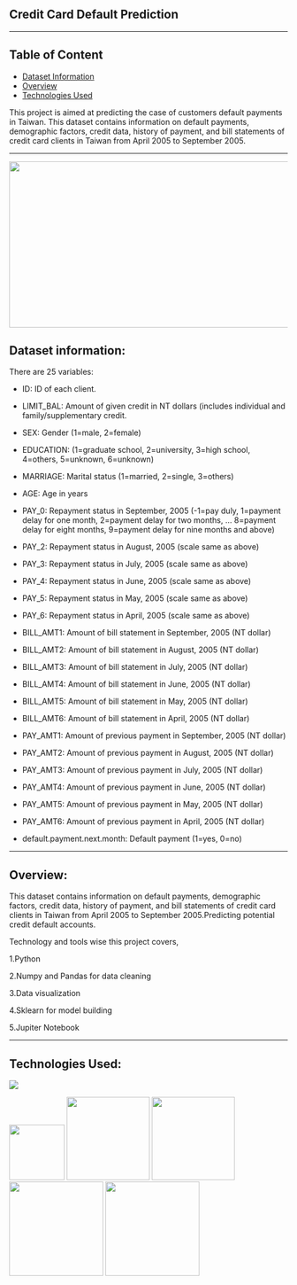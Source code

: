 ## Credit Card Default Prediction

--------------------------------------------
## Table of Content

  * [Dataset Information](#dataset-information)
  * [Overview](#overview)
  * [Technologies Used](#technologies-used)

This project is aimed at predicting the case of customers default payments in Taiwan.
This dataset contains information on default payments, demographic factors, credit data, history of payment, and bill statements of credit card clients in Taiwan from April 2005 to September 2005.

---------------------------------------------------------------------------------------------------------------------------------------------------------------------------------
<img target="_blank" src="https://user-images.githubusercontent.com/32620288/139556045-5a52c63e-18e8-46cf-b1f0-9c056b6358de.png" width=1000; height=300>

## Dataset information:

There are 25 variables:

* ID: ID of each client.

* LIMIT_BAL: Amount of given credit in NT dollars (includes individual and family/supplementary credit.

* SEX: Gender (1=male, 2=female)

* EDUCATION: (1=graduate school, 2=university, 3=high school, 4=others, 5=unknown, 6=unknown)

* MARRIAGE: Marital status (1=married, 2=single, 3=others)

* AGE: Age in years

* PAY_0: Repayment status in September, 2005 (-1=pay duly, 1=payment delay for one month, 2=payment delay for two months, … 8=payment delay for eight months, 9=payment delay for nine months and above)

* PAY_2: Repayment status in August, 2005 (scale same as above)

* PAY_3: Repayment status in July, 2005 (scale same as above)

* PAY_4: Repayment status in June, 2005 (scale same as above)

* PAY_5: Repayment status in May, 2005 (scale same as above)

* PAY_6: Repayment status in April, 2005 (scale same as above)

* BILL_AMT1: Amount of bill statement in September, 2005 (NT dollar)

* BILL_AMT2: Amount of bill statement in August, 2005 (NT dollar)

* BILL_AMT3: Amount of bill statement in July, 2005 (NT dollar)

* BILL_AMT4: Amount of bill statement in June, 2005 (NT dollar)

* BILL_AMT5: Amount of bill statement in May, 2005 (NT dollar)

* BILL_AMT6: Amount of bill statement in April, 2005 (NT dollar)

* PAY_AMT1: Amount of previous payment in September, 2005 (NT dollar)

* PAY_AMT2: Amount of previous payment in August, 2005 (NT dollar)

* PAY_AMT3: Amount of previous payment in July, 2005 (NT dollar)

* PAY_AMT4: Amount of previous payment in June, 2005 (NT dollar)

* PAY_AMT5: Amount of previous payment in May, 2005 (NT dollar)

* PAY_AMT6: Amount of previous payment in April, 2005 (NT dollar)

* default.payment.next.month: Default payment (1=yes, 0=no)

--------------------------------------------------------------------------------------------
## Overview:

This dataset contains information on default payments, demographic factors, credit data, history of payment, and bill statements of credit card clients in Taiwan from April 2005 to September 2005.Predicting potential credit default accounts.

Technology and tools wise this project covers,

1.Python

2.Numpy and Pandas for data cleaning

3.Data visualization

4.Sklearn for model building

5.Jupiter Notebook

--------------------------------

## Technologies Used:

![](https://forthebadge.com/images/badges/made-with-python.svg)

[<img target="_blank" src="https://numpy.org/images/logos/numpy.svg" width=100>](https://numpy.org)    [<img target="_blank" src="https://upload.wikimedia.org/wikipedia/commons/thumb/e/ed/Pandas_logo.svg/450px-Pandas_logo.svg.png" width=150>](https://pandas.pydata.org)  [<img target="_blank" src="https://seaborn.pydata.org/_static/logo-wide-lightbg.svg" width=150>](https://seaborn.pydata.org) [<img target="_blank" src="https://matplotlib.org/_static/logo2_compressed.svg" width=170>](https://matplotlib.org)   [<img target="_blank" src="https://user-images.githubusercontent.com/32620288/137518674-f36c5ad3-3d64-4c7a-a07c-53f247750394.png" width=170>](https://colab.research.google.com/)

